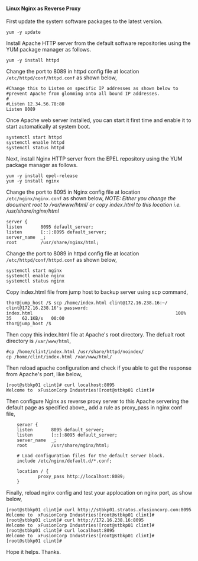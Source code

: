 ####  Linux Nginx as Reverse Proxy 

First update the system software packages to the latest version.

    yum -y update

Install Apache HTTP server from the default software repositories using the YUM package manager as follows.

    yum -y install httpd

Change the port to 8089 in httpd config file at location `/etc/httpd/conf/httpd.conf` as shown below,

    #Change this to Listen on specific IP addresses as shown below to
    #prevent Apache from glomming onto all bound IP addresses.
    #
    #Listen 12.34.56.78:80
    Listen 8089

Once Apache web server installed, you can start it first time and enable it to start automatically at system boot.

    systemctl start httpd
    systemctl enable httpd
    systemctl status httpd

Next, install Nginx HTTP server from the EPEL repository using the YUM package manager as follows.

    yum -y install epel-release
    yum -y install nginx

Change the port to 8095 in Nginx config file at location `/etc/nginx/nginx.conf` as shown below,
*NOTE: Either you change the document root to /var/www/html/ or copy index.html to this location i.e. /usr/share/nginx/html*

    server {
    listen       8095 default_server;
    listen       [::]:8095 default_server;
    server_name  _;
    root         /usr/share/nginx/html;

Change the port to 8089 in httpd config file at location `/etc/httpd/conf/httpd.conf` as shown below,

    systemctl start nginx
    systemctl enable nginx
    systemctl status nginx

Copy index.html file from jump host to backup server using scp command,

    thor@jump_host /$ scp /home/index.html clint@172.16.238.16:~/
    clint@172.16.238.16's password:
    index.html                                                      100%   35    62.1KB/s   00:00
    thor@jump_host /$

Then copy this index.html file at Apache's root directory. The defualt root directory is `/var/www/html`, 

    #cp /home/clint/index.html /usr/share/httpd/noindex/
    cp /home/clint/index.html /var/www/html/

Then reload apache configuration and check if you able to get the response from Apache's port, like below,

    [root@stbkp01 clint]# curl localhost:8095
    Welcome to  xFusionCorp Industries![root@stbkp01 clint]#

Then configure Nginx as reverse proxy server to this Apache servering the default page as specified above,, add a rule as proxy_pass in nginx conf file,

        server {
        listen       8095 default_server;
        listen       [::]:8095 default_server;
        server_name  _;
        root         /usr/share/nginx/html;

        # Load configuration files for the default server block.
        include /etc/nginx/default.d/*.conf;

        location / {
                proxy_pass http://localhost:8089;
        }

Finally, reload nginx config and test your applocation on nginx port, as show below,

    [root@stbkp01 clint]# curl http://stbkp01.stratos.xfusioncorp.com:8095
    Welcome to  xFusionCorp Industries![root@stbkp01 clint]#
    [root@stbkp01 clint]# curl http://172.16.238.16:8095
    Welcome to  xFusionCorp Industries![root@stbkp01 clint]#
    [root@stbkp01 clint]# curl localhost:8095
    Welcome to  xFusionCorp Industries![root@stbkp01 clint]#
    [root@stbkp01 clint]#

Hope it helps. Thanks.
